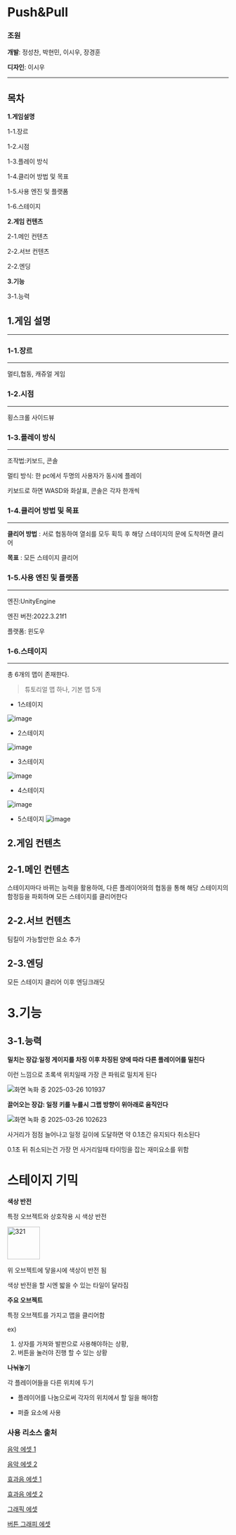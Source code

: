 # Push&Pull


### 조원


**개발**: 정성찬, 박현민, 이시우, 장경훈

**디자인**: 이시우

---

## 목차


**1.게임설명**

1-1.장르

1-2.시점

1-3.플레이 방식

1-4.클리어 방법 및 목표

1-5.사용 엔진 및 플랫폼

1-6.스테이지

**2.게임 컨텐츠**

2-1.메인 컨텐츠

2-2.서브 컨텐츠

2-2.엔딩

**3.기능**

3-1.능력

## 1.게임 설명

---

### 1-1.장르

---

멀티,협동, 캐쥬얼 게임

### 1-2.시점

---

횡스크롤 사이드뷰

### 1-3.플레이 방식

---

조작법:키보드, 콘솔

멀티 방식: 한 pc에서 두명의 사용자가 동시에 플레이

키보드로 하면 WASD와 화살표, 콘솔은 각자 한개씩

### 1-4.클리어 방법 및 목표

---

**클리어 방법** : 서로 협동하여 열쇠를 모두 획득 후 해당 스테이지의 문에 도착하면 클리어

**목표** : 모든 스테이지 클리어

### 1-5.사용 엔진 및 플랫폼

---

엔진:UnityEngine

엔진 버전:2022.3.21f1

플랫폼: 윈도우

### 1-6.스테이지

---

총 6개의 맵이 존재한다.

> 튜토리얼 맵 하나, 기본 맵 5개

- 1스테이지

![image](https://github.com/user-attachments/assets/50d3dc59-df93-424d-9db6-deaf8cb42e80)

- 2스테이지

![image](https://github.com/user-attachments/assets/d6b34995-be6b-41bc-9a56-e2e008310e3f)

- 3스테이지

![image](https://github.com/user-attachments/assets/2d00d39f-7f2e-4dd2-94cd-2529d175b1f0)

- 4스테이지

![image](https://github.com/user-attachments/assets/36d8bd3e-da47-4110-a93f-62cdb3781393)


- 5스테이지
![image](https://github.com/user-attachments/assets/979363a9-b5f4-4dba-a33d-316045d4d1b7)


## 2.게임 컨텐츠


## 2-1.메인 컨텐츠


스테이지마다 바뀌는 능력을 활용하여, 다른 플레이어와의 협동을 통해 해당 스테이지의 함정등을 파회하며 모든 스테이지를 클리어한다

## 2-2.서브 컨텐츠


팀킬이 가능할만한 요소 추가

## 2-3.엔딩


모든 스테이지 클리어 이후 엔딩크래딧

# 3.기능



## 3-1.능력


**밀치는 장갑**:**일정 게이지를 차징 이후 차징된 양에 따라 다른 플레이어를 밀친다**

이런 느낌으로 초록색 위치일때 가장 큰 파워로 밀치게 된다

![화면 녹화 중 2025-03-26 101937](https://github.com/user-attachments/assets/ec39ed69-9181-4a55-8c49-6117cab06afd)

**끌어오는 장갑: 일정 키를 누를시 그랩 방향이 위아래로 움직인다**

![화면 녹화 중 2025-03-26 102623](https://github.com/user-attachments/assets/aacf6cf1-3b03-4c79-8a5d-e61f84119ef4)

사거리가 점점 늘어나고 일정 길이에 도달하면 약 0.1초간 유지되다 취소된다

0.1초 뒤 취소되는건 가장 먼 사거리일때 타이밍을 잡는 재미요소를 위함

# 스테이지 기믹


**색상 반전**

특정 오브젝트와 상호작용 시 색상 반전

<img width="74" alt="321" src="https://github.com/user-attachments/assets/387012f3-74a7-4e9e-a07d-99f58bc00187" />

위 오브젝트에 닿을시에 색상이 반전 됨

색상 반전을 할 시엔 밟을 수 있는 타일이 달라짐

**주요 오브젝트**

특정 오브젝트를 가지고 맵을 클리어함

ex)

1. 상자를 가져와 발판으로 사용해야하는 상황,
2. 버튼을 눌러야 진행 할 수 있는 상황

**나눠놓기**

각 플레이어들을 다른 위치에 두기

- 플레이어를 나눔으로써 각자의 위치에서 할 일을 해야함

- 퍼즐 요소에 사용

### 사용 리소스 출처

[음악 에셋 1](https://assetstore.unity.com/packages/audio/music/8bit-music-album-051321-196147?srsltid=AfmBOorUaI9I9A3xIVTbJrYxmE4YKiXcARvwuUVgmaYW7bfbbCA8MfEC)

[음악 에셋 2](https://assetstore.unity.com/packages/audio/music/8bit-music-062022-225623)

[효과음 에셋 1](https://assetstore.unity.com/packages/audio/sound-fx/free-casual-game-sfx-pack-54116?srsltid=AfmBOopJ7WwyLVu7pqzrAfKBiJYI2TC9F8KAzT2ko1LZ553kCIdCbzqX)

[효과음 에셋 2](https://www.kenney.nl/assets/ui-audio)

[그래픽 에셋](https://kenney.nl/assets/1-bit-platformer-pack)

[버튼 그래피 에셋](https://kenney.nl/assets/input-prompts-pixel-16)
